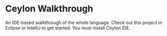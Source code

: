 Ceylon Walkthrough
==================

An IDE-based walkthrough of the whole language. Check out this 
project in Eclipse or IntelliJ to get started. You must install 
Ceylon IDE.
